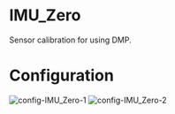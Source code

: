 # IMU_Zero
Sensor calibration for using DMP.   

# Configuration

![config-IMU_Zero-1](https://user-images.githubusercontent.com/6020549/224453127-936166c6-803c-4edf-bbb8-f0371fc07de9.jpg)
![config-IMU_Zero-2](https://user-images.githubusercontent.com/6020549/224453129-a0913f85-20bb-4760-821c-279a260f0c00.jpg)
